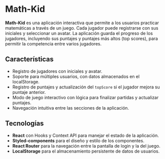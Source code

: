 # Math-Kid

**Math-Kid** es una aplicación interactiva que permite a los usuarios practicar matemáticas a través de un juego. Cada jugador puede registrarse con sus iniciales y seleccionar un avatar. La aplicación guarda el progreso de los jugadores, incluyendo sus puntajes y puntajes más altos (top scores), para permitir la competencia entre varios jugadores.

## Características

- Registro de jugadores con iniciales y avatar.
- Soporte para múltiples usuarios, con datos almacenados en el localStorage.
- Registro de puntajes y actualización del `topScore` si el jugador mejora su puntaje anterior.
- Modo de juego interactivo con lógica para finalizar partidas y actualizar puntajes.
- Navegación intuitiva entre las secciones de la aplicación.

## Tecnologías

- **React** con Hooks y Context API para manejar el estado de la aplicación.
- **Styled-components** para el diseño y estilo de los componentes.
- **React Router** para la navegación entre la pantalla de login y la del juego.
- **LocalStorage** para el almacenamiento persistente de datos de usuarios.

